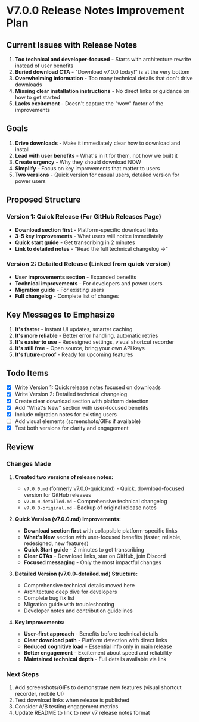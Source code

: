 # V7.0.0 Release Notes Improvement Plan

## Current Issues with Release Notes

1. **Too technical and developer-focused** - Starts with architecture rewrite instead of user benefits
2. **Buried download CTA** - "Download v7.0.0 today!" is at the very bottom
3. **Overwhelming information** - Too many technical details that don't drive downloads
4. **Missing clear installation instructions** - No direct links or guidance on how to get started
5. **Lacks excitement** - Doesn't capture the "wow" factor of the improvements

## Goals

1. **Drive downloads** - Make it immediately clear how to download and install
2. **Lead with user benefits** - What's in it for them, not how we built it
3. **Create urgency** - Why they should download NOW
4. **Simplify** - Focus on key improvements that matter to users
5. **Two versions** - Quick version for casual users, detailed version for power users

## Proposed Structure

### Version 1: Quick Release (For GitHub Releases Page)
- **Download section first** - Platform-specific download links
- **3-5 key improvements** - What users will notice immediately
- **Quick start guide** - Get transcribing in 2 minutes
- **Link to detailed notes** - "Read the full technical changelog →"

### Version 2: Detailed Release (Linked from quick version)
- **User improvements section** - Expanded benefits
- **Technical improvements** - For developers and power users
- **Migration guide** - For existing users
- **Full changelog** - Complete list of changes

## Key Messages to Emphasize

1. **It's faster** - Instant UI updates, smarter caching
2. **It's more reliable** - Better error handling, automatic retries
3. **It's easier to use** - Redesigned settings, visual shortcut recorder
4. **It's still free** - Open source, bring your own API keys
5. **It's future-proof** - Ready for upcoming features

## Todo Items

- [x] Write Version 1: Quick release notes focused on downloads
- [x] Write Version 2: Detailed technical changelog
- [x] Create clear download section with platform detection
- [x] Add "What's New" section with user-focused benefits
- [x] Include migration notes for existing users
- [ ] Add visual elements (screenshots/GIFs if available)
- [x] Test both versions for clarity and engagement

## Review

### Changes Made

1. **Created two versions of release notes:**
   - `v7.0.0.md` (formerly v7.0.0-quick.md) - Quick, download-focused version for GitHub releases
   - `v7.0.0-detailed.md` - Comprehensive technical changelog
   - `v7.0.0-original.md` - Backup of original release notes

2. **Quick Version (v7.0.0.md) Improvements:**
   - **Download section first** with collapsible platform-specific links
   - **What's New** section with user-focused benefits (faster, reliable, redesigned, new features)
   - **Quick Start guide** - 2 minutes to get transcribing
   - **Clear CTAs** - Download links, star on GitHub, join Discord
   - **Focused messaging** - Only the most impactful changes

3. **Detailed Version (v7.0.0-detailed.md) Structure:**
   - Comprehensive technical details moved here
   - Architecture deep dive for developers
   - Complete bug fix list
   - Migration guide with troubleshooting
   - Developer notes and contribution guidelines

4. **Key Improvements:**
   - **User-first approach** - Benefits before technical details
   - **Clear download path** - Platform detection with direct links
   - **Reduced cognitive load** - Essential info only in main release
   - **Better engagement** - Excitement about speed and reliability
   - **Maintained technical depth** - Full details available via link

### Next Steps

1. Add screenshots/GIFs to demonstrate new features (visual shortcut recorder, mobile UI)
2. Test download links when release is published
3. Consider A/B testing engagement metrics
4. Update README to link to new v7 release notes format